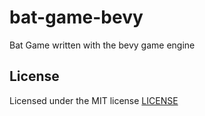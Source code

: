 # bat-game-bevy

Bat Game written with the bevy game engine

## License

Licensed under the MIT license [LICENSE](LICENSE)
